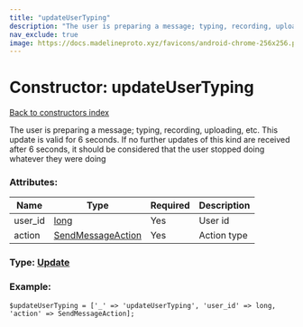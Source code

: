 ```yaml
---
title: "updateUserTyping"
description: "The user is preparing a message; typing, recording, uploading, etc. This update is valid for 6 seconds. If no further updates of this kind are received after 6 seconds, it should be considered that the user stopped doing whatever they were doing"
nav_exclude: true
image: https://docs.madelineproto.xyz/favicons/android-chrome-256x256.png
---
```

# Constructor: updateUserTyping  
[Back to constructors index](/API_docs/constructors/index.html)



The user is preparing a message; typing, recording, uploading, etc. This update is valid for 6 seconds. If no further updates of this kind are received after 6 seconds, it should be considered that the user stopped doing whatever they were doing

### Attributes:

| Name     |    Type       | Required | Description |
|----------|---------------|----------|-------------|
|user\_id|[long](/API_docs/types/long.html) | Yes|User id|
|action|[SendMessageAction](/API_docs/types/SendMessageAction.html) | Yes|Action type|



### Type: [Update](/API_docs/types/Update.html)


### Example:

```
$updateUserTyping = ['_' => 'updateUserTyping', 'user_id' => long, 'action' => SendMessageAction];
```  
